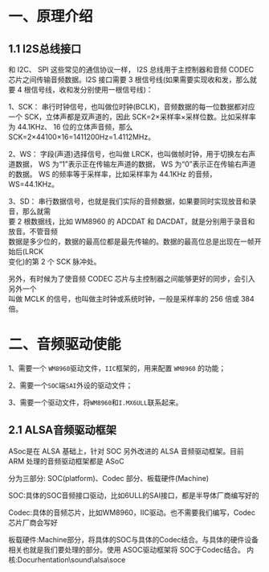 # 一、原理介绍
## 1.1 I2S总线接口
和 I2C、 SPI 这些常见的通信协议一样， I2S 总线用于主控制器和音频 CODEC 芯片之间传输音频数据。I2S 接口需要 3 根信号线(如果需要实现收和发，那么就要 4 根信号线，收和发分别使用一根信号线)： 
 
1、SCK： 串行时钟信号，也叫做位时钟(BCLK)，音频数据的每一位数据都对应一个 SCK，立体声都是双声道的，因此 SCK=2×采样率×采样位数。比如采样率为 44.1KHz、 16 位的立体声音频，那么 SCK=2×44100×16=1411200Hz=1.4112MHz。 
 
2、WS： 字段(声道)选择信号，也叫做 LRCK，也叫做帧时钟，用于切换左右声道数据， WS 为“1”表示正在传输左声道的数据， WS 为“0”表示正在传输右声道的数据。 WS 的频率等于采样率，比如采样率为 44.1KHz 的音频， WS=44.1KHz。  

3、SD： 串行数据信号，也就是我们实际的音频数据，如果要同时实现放音和录音，那么就需  
要 2 根数据线，比如 WM8960 的 ADCDAT 和 DACDAT，就是分别用于录音和放音。不管音频  
数据是多少位的，数据的最高位都是最先传输的。数据的最高位总是出现在一帧开始后(LRCK  
变化)的第 2 个 SCK 脉冲处。  

另外，有时候为了使音频 CODEC 芯片与主控制器之间能够更好的同步，会引入另外一个  
叫做 MCLK 的信号，也叫做主时钟或系统时钟，一般是采样率的 256 倍或 384 倍。

# 二、音频驱动使能
1、需要一个 `WM8960`驱动文件，`IIC`框架的，用来配置 `WM8960` 的功能；

2、需要一个`SOC`端`SAI`外设的驱动文件；

3、需要一个驱动文件，将`WM8960`和`I.MX6ULL`联系起来。

## 2.1 ALSA音频驱动框架
ASoc是在 ALSA 基础上，针对 SOC 另外改进的 ALSA 音频驱动框架。目前 ARM 处理的音频驱动框架都是 ASoC

分为三部分:
SOC(platform)、Codec 部分、板载硬件(Machine)

SOC:具体的SOC音频接口驱动，比如6ULL的SAI接口，都是半导体厂商编写好的

Codec:具体的音频芯片，比如WM8960，IIC驱动。也不需要我们编写，Codec 芯片厂商会写好

板载硬件:Machine部分，将具体的SOC与具体的Codec结合。与具体的硬件设备相关也就是我们要处理的部分。使用 ASOC驱动框架将 SOC于Codec结合。
内核:Docurhentation\sound\alsa\soce


<!--stackedit_data:
eyJoaXN0b3J5IjpbLTE2MzczOTEzOTksMTczMjQwNjMzNSwxMj
QxMTU5Njc0LC0xMjU1NjQ4NTJdfQ==
-->